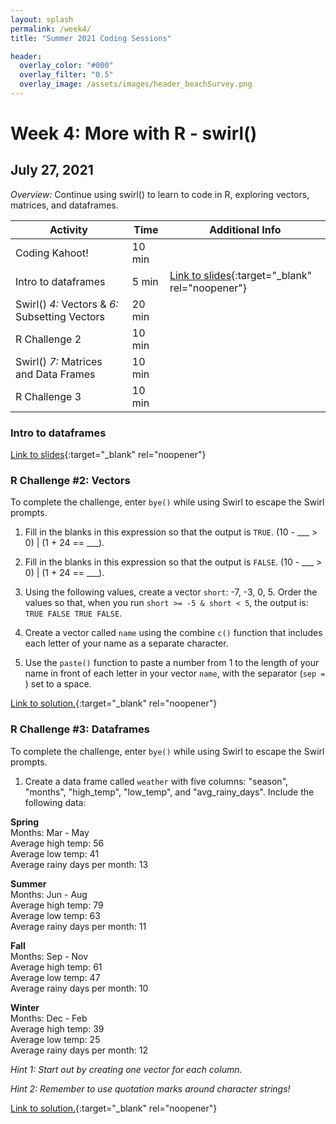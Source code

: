 ```yaml
---
layout: splash
permalink: /week4/
title: "Summer 2021 Coding Sessions"

header:
  overlay_color: "#000"
  overlay_filter: "0.5"
  overlay_image: /assets/images/header_beachSurvey.png
---
```


# Week 4: More with R - swirl()
## July 27, 2021

*Overview:* Continue using swirl() to learn to code in R, exploring vectors, matrices, and dataframes.

| Activity | Time | Additional Info |
| ---- | ---- | ----- |
| Coding Kahoot! | 10 min | |
| Intro to dataframes | 5 min | [Link to slides](https://docs.google.com/presentation/d/1Lf-NcGFshaDOoHFOOmwZTy5ZqGl_3Ern38Ax-DUddfo){:target="_blank" rel="noopener"} |
| Swirl()  *4:* Vectors & *6:* Subsetting Vectors | 20 min |  |
| R Challenge 2 | 10 min | |
| Swirl()  *7:* Matrices and Data Frames | 10 min |  |
| R Challenge 3 | 10 min |  |

### Intro to dataframes

[Link to slides](https://docs.google.com/presentation/d/1Lf-NcGFshaDOoHFOOmwZTy5ZqGl_3Ern38Ax-DUddfo){:target="_blank" rel="noopener"}

### R Challenge #2: Vectors

To complete the challenge, enter `bye()` while using Swirl to escape the Swirl prompts.

1. Fill in the blanks in this expression so that the output is `TRUE`. (10 - ___ > 0) | (1 + 24 == ___).

2. Fill in the blanks in this expression so that the output is `FALSE`. (10 - ___ > 0) | (1 + 24 == ___).

3. Using the following values, create a vector `short`: -7, -3, 0, 5. Order the values so that, when you run `short >= -5 & short < 5`, the output is: `TRUE FALSE TRUE FALSE`.

4. Create a vector called `name` using the combine `c()` function that includes each letter of your name as a separate character.

5. Use the `paste()` function to paste a number from 1 to the length of your name in front of each letter in your vector `name`, with the separator (`sep = `) set to a space.

[Link to solution.](link){:target="_blank" rel="noopener"}

### R Challenge #3: Dataframes

To complete the challenge, enter `bye()` while using Swirl to escape the Swirl prompts.

1) Create a data frame called `weather` with five columns: "season", "months", "high_temp", "low_temp", and "avg_rainy_days". Include the following data:

**Spring**  
Months: Mar - May  
Average high temp: 56  
Average low temp: 41  
Average rainy days per month: 13

**Summer**  
Months: Jun - Aug  
Average high temp: 79  
Average low temp: 63  
Average rainy days per month: 11

**Fall**  
Months: Sep - Nov  
Average high temp: 61  
Average low temp: 47  
Average rainy days per month: 10

**Winter**  
Months: Dec - Feb  
Average high temp: 39  
Average low temp: 25  
Average rainy days per month: 12

*Hint 1: Start out by creating one vector for each column.*

*Hint 2: Remember to use quotation marks around character strings!*

[Link to solution.](link){:target="_blank" rel="noopener"}
